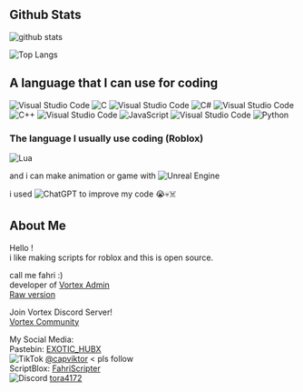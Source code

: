 ## Github Stats

![github stats](https://github-readme-stats.vercel.app/api?username=Sidhsksjsjsh&show_icons=true&theme=radical)

![Top Langs](https://github-readme-stats.vercel.app/api/top-langs/?username=Sidhsksjsjsh&layout=compact)

## A language that I can use for coding
![Visual Studio Code](https://img.shields.io/badge/Visual%20Studio%20Code-0078d7.svg?style=for-the-badge&logo=visual-studio-code&logoColor=white) ![C](https://img.shields.io/badge/c-%2300599C.svg?style=for-the-badge&logo=c&logoColor=white)
![Visual Studio Code](https://img.shields.io/badge/Visual%20Studio%20Code-0078d7.svg?style=for-the-badge&logo=visual-studio-code&logoColor=white) ![C#](https://img.shields.io/badge/c%23-%23239120.svg?style=for-the-badge&logo=c-sharp&logoColor=white)
![Visual Studio Code](https://img.shields.io/badge/Visual%20Studio%20Code-0078d7.svg?style=for-the-badge&logo=visual-studio-code&logoColor=white) ![C++](https://img.shields.io/badge/c++-%2300599C.svg?style=for-the-badge&logo=c%2B%2B&logoColor=white)
![Visual Studio Code](https://img.shields.io/badge/Visual%20Studio%20Code-0078d7.svg?style=for-the-badge&logo=visual-studio-code&logoColor=white) ![JavaScript](https://img.shields.io/badge/javascript-%23323330.svg?style=for-the-badge&logo=javascript&logoColor=%23F7DF1E)
![Visual Studio Code](https://img.shields.io/badge/Visual%20Studio%20Code-0078d7.svg?style=for-the-badge&logo=visual-studio-code&logoColor=white) ![Python](https://img.shields.io/badge/python-3670A0?style=for-the-badge&logo=python&logoColor=ffdd54)
### The language I usually use coding (Roblox)
![Lua](https://img.shields.io/badge/lua-%232C2D72.svg?style=for-the-badge&logo=lua&logoColor=white)

and i can make animation or game with ![Unreal Engine](https://img.shields.io/badge/unrealengine-%23313131.svg?style=for-the-badge&logo=unrealengine&logoColor=white)

i used ![ChatGPT](https://img.shields.io/badge/chatGPT-74aa9c?style=for-the-badge&logo=openai&logoColor=white) to improve my code 😭💀☠️



## About Me

Hello !  
i like making scripts for roblox and this is open source.  

call me fahri :)  
developer of [Vortex Admin](https://github.com/Sidhsksjsjsh/Fe-Vortex-admin-V2/blob/8159d5dd2498696807c2a387ddfd93df515c8c7e/VortexCompany/C4/Discord.lua)  
[Raw version](https://raw.githubusercontent.com/Sidhsksjsjsh/Fe-Vortex-admin-V2/main/VortexCompany/C4/Discord.lua)  

Join Vortex Discord Server!  
[Vortex Community](https://discord.gg/ZcnSSpH63u)  

My Social Media:  
Pastebin: [EXOTIC_HUBX](https://pastebin.com/u/EXOTIC_HUBX)  
![TikTok](https://img.shields.io/badge/TikTok-%23000000.svg?style=for-the-badge&logo=TikTok&logoColor=white) [@capviktor](https://www.tiktok.com/@capviktor) < pls follow  
ScriptBlox: [FahriScripter](https://scriptblox.com/u/FahriScripter)  
![Discord](https://img.shields.io/badge/Discord-%235865F2.svg?style=for-the-badge&logo=discord&logoColor=white) [tora4172](https://discordapp.com/users/95556491402871604)  
